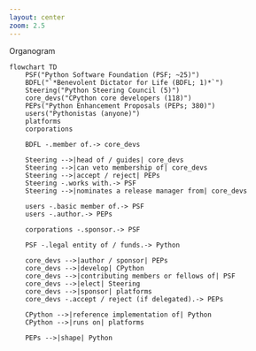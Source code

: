 ```yaml
---
layout: center
zoom: 2.5
---
```


Organogram

```mermaid
flowchart TD
    PSF("Python Software Foundation (PSF; ~25)")
    BDFL("`*Benevolent Dictator for Life (BDFL; 1)*`")
    Steering("Python Steering Council (5)")
    core_devs("CPython core developers (118)")
    PEPs("Python Enhancement Proposals (PEPs; 380)")
    users("Pythonistas (anyone)")
    platforms
    corporations

    BDFL -.member of.-> core_devs

    Steering -->|head of / guides| core_devs
    Steering -->|can veto membership of| core_devs
    Steering -->|accept / reject| PEPs
    Steering -.works with.-> PSF
    Steering -->|nominates a release manager from| core_devs

    users -.basic member of.-> PSF
    users -.author.-> PEPs

    corporations -.sponsor.-> PSF
    
    PSF -.legal entity of / funds.-> Python

    core_devs -->|author / sponsor| PEPs
    core_devs -->|develop| CPython
    core_devs -->|contributing members or fellows of| PSF
    core_devs -->|elect| Steering
    core_devs -->|sponsor| platforms
    core_devs -.accept / reject (if delegated).-> PEPs
    
    CPython -->|reference implementation of| Python
    CPython -->|runs on| platforms
    
    PEPs -->|shape| Python
```

<!--
1.
    - BDFL
        - josagos zsarnok (lesson 8: governance)
        - often delegates
        - now: emeritus & hierarchikus zsarnoksag & konszenzus alapu demokracia
    - what is Python?
2.
    - mintamegvalositasa: CPython
    - there are also other implementations
3.
    - core devs
    - PEPs: we'll get to them later
    - Steering Council
    - release managers
4.
    - PSF
        - supports / oversees everything
            - hosting
        - legal entity
        - Zero-Clause BSD license with an addition
            - public domain-like
-->
